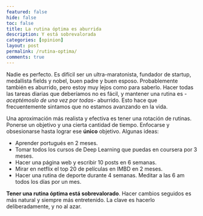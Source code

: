 ```yaml
---
featured: false
hide: false
toc: false
title: La rutina óptima es aburrida
description: Y está sobrevalorada
categories: [opinion]
layout: post
permalink: /rutina-optima/
comments: true
---
```


Nadie es perfecto. Es difícil ser un ultra-maratonista, fundador de startup, medallista fields y nobel, buen padre y buen esposo. Probablemente también es aburrido, pero estoy muy lejos como para saberlo. Hacer todas las tareas diarias que deberíamos no es fácil, y mantener una rutina es _-aceptémoslo de una vez por todas-_ aburrido. Esto hace que frecuentemente sintamos que no estamos avanzando en la vida.

Una aproximación más realista y efectiva es tener una rotación de rutinas. Ponerse un objetivo y una cierta cantidad de tiempo. Enfocarse y obsesionarse hasta lograr ese **único** objetivo. Algunas ideas:
* Aprender portugués en 2 meses. 
* Tomar todos los cursos de Deep Learning que puedas en coursera por 3 meses. 
* Hacer una página web y escribir 10 posts en 6 semanas. 
* Mirar en netflix el top 20 de películas en IMBD en 2 meses. 
* Hacer una rutina de deporte durante 4 semanas. Meditar a las 6 am todos los días por un mes. 

**Tener una rutina óptima está sobrevalorado**. Hacer cambios seguidos es más natural y siempre más entretenido. La clave es hacerlo deliberadamente, y no al azar.